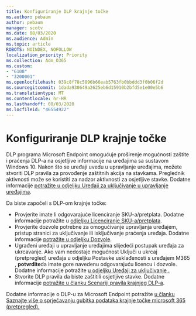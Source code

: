 ```yaml
---
title: Konfiguriranje DLP krajnje točke
ms.author: pebaum
author: pebaum
manager: scotv
ms.date: 08/03/2020
ms.audience: Admin
ms.topic: article
ROBOTS: NOINDEX, NOFOLLOW
localization_priority: Priority
ms.collection: Adm_O365
ms.custom:
- "6108"
- "3200001"
ms.openlocfilehash: 039c8f78c5896b66eab5763fb0bbddd3f0b06f2d
ms.sourcegitcommit: 1dada930649a2625eb6d15910b2bfd5e1e00e5b6
ms.translationtype: MT
ms.contentlocale: hr-HR
ms.lasthandoff: 08/03/2020
ms.locfileid: "46554922"
---
```

# <a name="configure-endpoint-dlp"></a>Konfiguriranje DLP krajnje točke

DLP programa Microsoft Endpoint omogućuje proširenje mogućnosti zaštite i praćenja DLP-a na osjetljive informacije na uređajima sa sustavom Windows 10. Nakon što se uređaji uvedu u upravljanje uređajima, možete stvoriti DLP pravila za provođenje zaštitnih akcija na stavkama. Preglednik aktivnosti može se koristiti za nadzor aktivnosti za osjetljive stavke. Dodatne informacije [potražite u odjeljku Uređaji za uključivanje u upravljanje uređajima](https://docs.microsoft.com/microsoft-365/compliance/endpoint-dlp-getting-started#onboarding-devices-into-device-management).  

Da biste započeli s DLP-om krajnje točke:

- Provjerite imate li odgovarajuće licenciranje SKU-a/pretplata. Dodatne informacije potražite u [odjeljku Licenciranje SKU-a/pretplata](https://docs.microsoft.com/microsoft-365/compliance/endpoint-dlp-getting-started#skusubscriptions-licensing).
- Provjerite dozvole potrebne za omogućivanje upravljanja uređajem, pristup stranici za uključivanje ili isključivanje praćenja uređaja. Dodatne informacije [potražite u odjeljku Dozvole](https://docs.microsoft.com/microsoft-365/compliance/endpoint-dlp-getting-started#permissions).
- Ugrađeni uređaji u upravljanje uređajima slijedeći postupak uređaja za ukrcavanje. Ako vam nedostaje mogućnost Uključi u ukrcaj (pretpregled) uređaja u odjeljku Postavke usklađenosti s uređajem M365 , **potvrdite**da imate gore navedenu odgovarajuću licencu i dozvole. Dodatne informacije potražite [u odjeljku Uređaji za uključivanje .](https://docs.microsoft.com/microsoft-365/compliance/endpoint-dlp-getting-started#onboarding-devices) 
- Stvorite DLP pravila da biste zaštitili osjetljive stavke. Dodatne informacije [potražite u članku Scenariji pravila krajnjeg DLP-a](https://docs.microsoft.com/microsoft-365/compliance/endpoint-dlp-using?view=o365-worldwide#endpoint-dlp-policy-scenarios).

Dodatne informacije o DLP-u za Microsoft Endpoint potražite [u članku Saznajte više o sprječavanju gubitka podataka krajnje točke microsoft 365 (pretpregled).](https://docs.microsoft.com/microsoft-365/compliance/endpoint-dlp-learn-about)